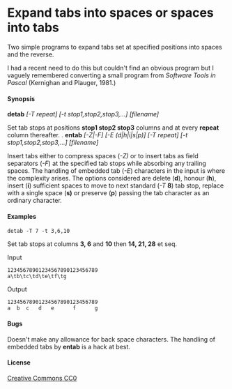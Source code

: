 # Expand tabs into spaces or spaces into tabs

Two simple programs to expand tabs set at specified positions into spaces and
the reverse.

I had a recent need to do this but couldn't find an obvious program but I vaguely remembered converting a small program from *Software Tools in Pascal*  (Kernighan and  Plauger, 1981.) 

#### Synopsis

**detab**  *[-T repeat]*  *[-t stop1,stop2,stop3,...]*  *[filename]*

Set tab stops at positions **stop1 stop2 stop3** columns and at every **repeat** column thereafter.
.
**entab**  *[-Z|-F]*  *[-E  (d|h|i|s|p)]*  *[-T repeat]*  *[-t stop1,stop2,stop3,...]*  *[filename]*

Insert tabs either to compress spaces (*-Z)* or to insert tabs as field separators (*-F*) at the specified tab stops while absorbing any trailing spaces.
The handling of embedded tab (*-E*) characters in the input is where the complexity arises. The options considered are delete (**d**), honour (**h**), insert (**i**) sufficient spaces to move to next standard (*-T* **8**) tab stop, replace with a single space (**s)** or preserve (**p**) passing the tab character as an ordinary character.

#### Examples

`detab -T 7 -t 3,6,10`

Set tab stops at columns **3, 6** and **10** then **14, 21, 28** et seq.

Input

```
12345678901234567890123456789
a\tb\tc\td\te\tf\tg
```

Output

```
12345678901234567890123456789
a  b  c   d   e      f      g
```

#### Bugs
Doesn't make any allowance for back space characters.
The handling of embedded tabs by **entab** is a hack at best.

#### License
[Creative Commons CC0](http://creativecommons.org/publicdomain/zero/1.0/legalcode)
